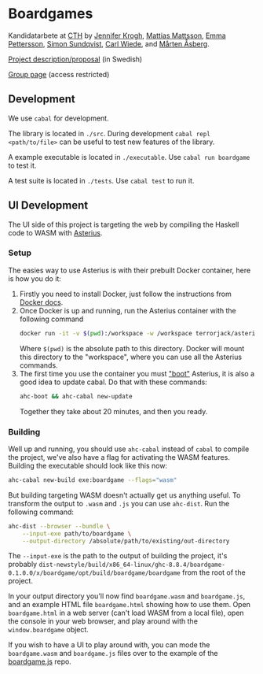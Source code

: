 # Boardgames

Kandidatarbete at [CTH](https://www.chalmers.se/) by [Jennifer Krogh](https://github.com/jenniferkrogh),
[Mattias Mattsson](https://github.com/matmat), [Emma Pettersson](https://github.com/emmouto),
[Simon Sundqvist](https://github.com/Zinfour), [Carl Wiede](https://github.com/carlwiede),
and [Mårten Åsberg](https://github.com/89netraM).

[Project description/proposal](https://www.chalmers.se/SiteCollectionDocuments/CSE/Kandidatprojekt2021/Datx02-21-06_Spr%C3%A5k_br%C3%A4dspel.pdf)
(in Swedish)

[Group page](https://chalmers.instructure.com/groups/69903/wiki)
(access restricted)

## Development

We use `cabal` for development.

The library is located in `./src`. During development
`cabal repl <path/to/file>` can be useful to test new features of the library.

A example executable is located in `./executable`. Use `cabal run boardgame` to
test it.

A test suite is located in `./tests`. Use `cabal test` to run it.

## UI Development

The UI side of this project is targeting the web by compiling the Haskell code
to WASM with [Asterius](https://github.com/tweag/asterius/).

### Setup

The easies way to use Asterius is with their prebuilt Docker container, here is
how you do it:

1. Firstly you need to install Docker, just follow the instructions from
   [Docker docs](https://docs.docker.com/get-docker/).
2. Once Docker is up and running, run the Asterius container with the following
   command
   ```sh
   docker run -it -v $(pwd):/workspace -w /workspace terrorjack/asterius
   ```
   Where `$(pwd)` is the absolute path to this directory. Docker will mount this
   directory to the "workspace", where you can use all the Asterius commands.
3. The first time you use the container you must ["boot"](https://asterius.netlify.app/architecture.html#about-booting)
   Asterius, it is also a good idea to update cabal. Do that with these
   commands:
   ```sh
   ahc-boot && ahc-cabal new-update
   ```
   Together they take about 20 minutes, and then you ready.

### Building

Well up and running, you should use `ahc-cabal` instead of `cabal` to compile
the project, we've also have a flag for activating the WASM features.
Building the executable should look like this now:
```sh
ahc-cabal new-build exe:boardgame --flags="wasm"
```

But building targeting WASM doesn't actually get us anything useful. To
transform the output to `.wasm` and `.js` you can use `ahc-dist`. Run the
following command:
```sh
ahc-dist --browser --bundle \
	--input-exe path/to/boardgame \
	--output-directory /absolute/path/to/existing/out-directory
```
The `--input-exe` is the path to the output of building the project, it's
probably `dist-newstyle/build/x86_64-linux/ghc-8.8.4/boardgame-0.1.0.0/x/boardgame/opt/build/boardgame/boardgame`
from the root of the project.

In your output directory you'll now find `boardgame.wasm` and `boardgame.js`,
and an example HTML file `boardgame.html` showing how to use them. Open
`boardgame.html` in a web server (can't load WASM from a local file), open the
console in your web browser, and play around with the `window.boardgame` object.

If you wish to have a UI to play around with, you can mode the `boardgame.wasm`
and `boardgame.js` files over to the example of the [boardgame.js](https://github.com/Boardgame-DSL/boardgame.js)
repo.
